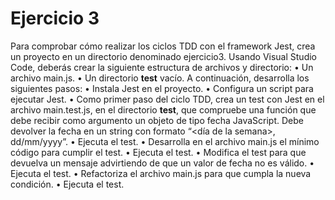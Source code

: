# Ejercicio 3

Para comprobar cómo realizar los ciclos TDD con el framework Jest,
crea un proyecto en un directorio denominado ejercicio3. Usando Visual Studio Code, deberás crear la siguiente estructura de archivos y
directorio:
• Un archivo main.js.
• Un directorio **test** vacío.
A continuación, desarrolla los siguientes pasos:
• Instala Jest en el proyecto.
• Configura un script para ejecutar Jest.
• Como primer paso del ciclo TDD, crea un test con Jest en el archivo
main.test.js, en el directorio **test**, que compruebe una función
que debe recibir como argumento un objeto de tipo fecha JavaScript. Debe devolver la fecha en un string con formato “<día de la
semana>, dd/mm/yyyy”.
• Ejecuta el test.
• Desarrolla en el archivo main.js el mínimo código para cumplir el
test.
• Ejecuta el test.
• Modifica el test para que devuelva un mensaje advirtiendo de que
un valor de fecha no es válido.
• Ejecuta el test.
• Refactoriza el archivo main.js para que cumpla la nueva condición.
• Ejecuta el test.
